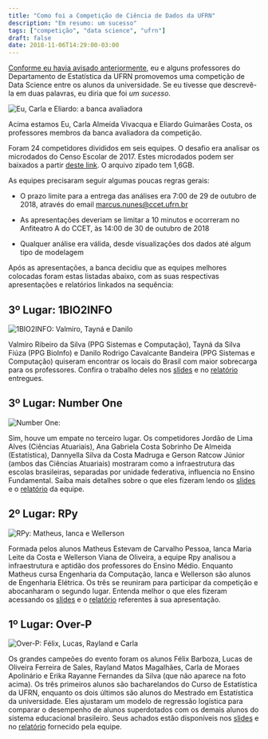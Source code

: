 ```yaml
---
title: "Como foi a Competição de Ciência de Dados da UFRN"
description: "Em resumo: um sucesso"
tags: ["competição", "data science", "ufrn"]
draft: false
date: 2018-11-06T14:29:00-03:00
---
```


[Conforme eu havia avisado anteriormente](https://marcusnunes.me/posts/competicao-de-data-science/), eu e alguns professores do Departamento de Estatística da UFRN promovemos uma competição de Data Science entre os alunos da universidade. Se eu tivesse que descrevê-la em duas palavras, eu diria que foi _um sucesso_.

![Eu, Carla e Eliardo: a banca avaliadora](/images/IMG-8415.jpg)

Acima estamos Eu, Carla Almeida Vivacqua e Eliardo Guimarães Costa, os professores membros da banca avaliadora da competição.

Foram 24 competidores divididos em seis equipes. O desafio era analisar os microdados do Censo Escolar de 2017. Estes microdados podem ser baixados a partir [deste link](http://download.inep.gov.br/microdados/micro_censo_escolar_2017.zip). O arquivo zipado tem 1,6GB. 

As equipes precisaram seguir algumas poucas regras gerais:

- O prazo limite para a entrega das análises era 7:00 de 29 de outubro de 2018, através do email marcus.nunes@ccet.ufrn.br

- As apresentações deveriam se limitar a 10 minutos e ocorreram no Anfiteatro A do CCET, às 14:00 de 30 de outubro de 2018

- Qualquer análise era válida, desde visualizações dos dados até algum tipo de modelagem

Após as apresentações, a banca decidiu que as equipes melhores colocadas foram estas listadas abaixo, com as suas respectivas apresentações e relatórios linkados na sequência:

## 3º Lugar: 1BIO2INFO

![1BIO2INFO: Valmiro, Tayná e Danilo](/images/IMG-8399.jpg)

Valmiro Ribeiro da Silva (PPG Sistemas e Computação), Tayná da Silva Fiúza (PPG BioInfo) e Danilo Rodrigo Cavalcante Bandeira (PPG Sistemas e Computação) quiseram encontrar os locais do Brasil com maior sobrecarga para os professores. Confira o trabalho deles nos [slides](/images/ciencia_de_dados_2018/1BIO2INFO_Apresentacao.pdf) e no [relatório](/images/ciencia_de_dados_2018/1BIO2INFO_Relatorio.pdf) entregues.


## 3º Lugar: Number One

![Number One: ](/images/IMG-8403.jpg)

Sim, houve um empate no terceiro lugar. Os competidores Jordão de Lima Alves (Ciências Atuariais), Ana Gabriela Costa Sobrinho De Almeida (Estatística), Dannyella Silva da Costa Madruga e Gerson Ratcow Júnior (ambos das Ciências Atuariais) mostraram como a infraestrutura das escolas brasileiras, separadas por unidade federativa, influencia no Ensino Fundamental. Saiba mais detalhes sobre o que eles fizeram lendo os [slides](/images/ciencia_de_dados_2018/Number_One_Apresentacao.pdf) e o [relatório](/images/ciencia_de_dados_2018/Number_One_Relatorio.pdf) da equipe.



## 2º Lugar: RPy

![RPy: Matheus, Ianca e Wellerson](/images/IMG-8407.jpg)

Formada pelos alunos Matheus Estevam de Carvalho Pessoa, Ianca Maria Leite da Costa e Wellerson Viana de Oliveira, a equipe Rpy analisou a infraestrutura e aptidão dos professores do Ensino Médio. Enquanto Matheus cursa Engenharia da Computação, Ianca e Wellerson são alunos de Engenharia Elétrica. Os três se reuniram para participar da competição e abocanharam o segundo lugar. Entenda melhor o que eles fizeram acessando os [slides](/images/ciencia_de_dados_2018/RPy_Apresentacao.pdf) e o [relatório](/images/ciencia_de_dados_2018/RPy_Relatorio.pdf) referentes à sua apresentação.

## 1º Lugar: Over-P

![Over-P: Félix, Lucas, Rayland e Carla](/images/IMG-8412.jpg)

Os grandes campeões do evento foram os alunos Félix Barboza, Lucas de Oliveira Ferreira de Sales, Rayland Matos Magalhães, Carla de Moraes Apolinário e Erika Rayanne Fernandes da Silva (que não aparece na foto acima). Os três primeiros alunos são bacharelandos do Curso de Estatística da UFRN, enquanto os dois últimos são alunos do Mestrado em Estatística da universidade. Eles ajustaram um modelo de regressão logística para comparar o desempenho de alunos superdotados com os demais alunos do sistema educacional brasileiro. Seus achados estão disponíveis nos [slides](/images/ciencia_de_dados_2018/OverP_Apresentacao.pdf) e no [relatório](/images/ciencia_de_dados_2018/OverP_Relatorio.pdf) fornecido pela equipe.
